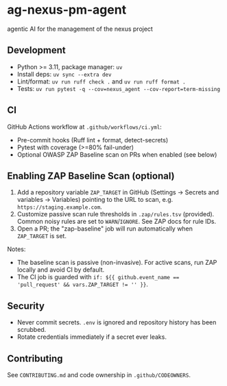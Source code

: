 # ag-nexus-pm-agent

agentic AI for the management of the nexus project

## Development

- Python >= 3.11, package manager: `uv`
- Install deps: `uv sync --extra dev`
- Lint/format: `uv run ruff check .` and `uv run ruff format .`
- Tests: `uv run pytest -q --cov=nexus_agent --cov-report=term-missing`

## CI

GitHub Actions workflow at `.github/workflows/ci.yml`:

- Pre-commit hooks (Ruff lint + format, detect-secrets)
- Pytest with coverage (>=80% fail-under)
- Optional OWASP ZAP Baseline scan on PRs when enabled (see below)

## Enabling ZAP Baseline Scan (optional)

1) Add a repository variable `ZAP_TARGET` in GitHub (Settings → Secrets and variables → Variables)
   pointing to the URL to scan, e.g. `https://staging.example.com`.
2) Customize passive scan rule thresholds in `.zap/rules.tsv` (provided). Common noisy rules are set to
   `WARN`/`IGNORE`. See ZAP docs for rule IDs.
3) Open a PR; the "zap-baseline" job will run automatically when `ZAP_TARGET` is set.

Notes:

- The baseline scan is passive (non-invasive). For active scans, run ZAP locally and avoid CI by default.
- The CI job is guarded with `if: ${{ github.event_name == 'pull_request' && vars.ZAP_TARGET != '' }}`.

## Security

- Never commit secrets. `.env` is ignored and repository history has been scrubbed.
- Rotate credentials immediately if a secret ever leaks.

## Contributing

See `CONTRIBUTING.md` and code ownership in `.github/CODEOWNERS`.
